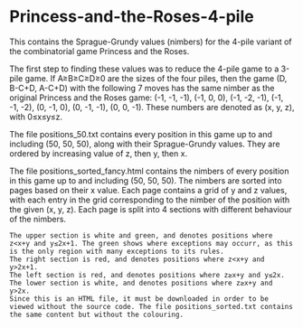# Princess-and-the-Roses-4-pile
This contains the Sprague-Grundy values (nimbers) for the 4-pile variant of the combinatorial game Princess and the Roses. 

  The first step to finding these values was to reduce the 4-pile game to a 3-pile game. If A≥B≥C≥D≥0 are the sizes of the four piles, 
  then the game (D, B-C+D, A-C+D) with the following 7 moves has the same nimber as the original Princess and the Roses game:
  (-1, -1, -1),
  (-1, 0, 0),
  (-1, -2, -1),
  (-1, -1, -2),
  (0, -1, 0),
  (0, -1, -1),
  (0, 0, -1).
  These numbers are denoted as (x, y, z), with 0≤x≤y≤z.
  
The file positions_50.txt contains every position in this game up to and including (50, 50, 50), along with their Sprague-Grundy values. 
  They are ordered by increasing value of z, then y, then x.
  
The file positions_sorted_fancy.html contains the nimbers of every position in this game up to and including (50, 50, 50). The nimbers are sorted into pages 
  based on their x value. Each page contains a grid of y and z values, with each entry in the grid corresponding to the nimber of the position with the given 
  (x, y, z). Each page is split into 4 sections with different behaviour of the nimbers. 
  
    The upper section is white and green, and denotes positions where z<x+y and y≤2x+1. The green shows where exceptions may occurr, as this is the only region with many exceptions to its rules.
    The right section is red, and denotes positions where z<x+y and y>2x+1.
    The left section is red, and denotes positions where z≥x+y and y≤2x.
    The lower section is white, and denotes positions where z≥x+y and y>2x.
    Since this is an HTML file, it must be downloaded in order to be viewed without the source code. The file positions_sorted.txt contains the same content but without the colouring.
